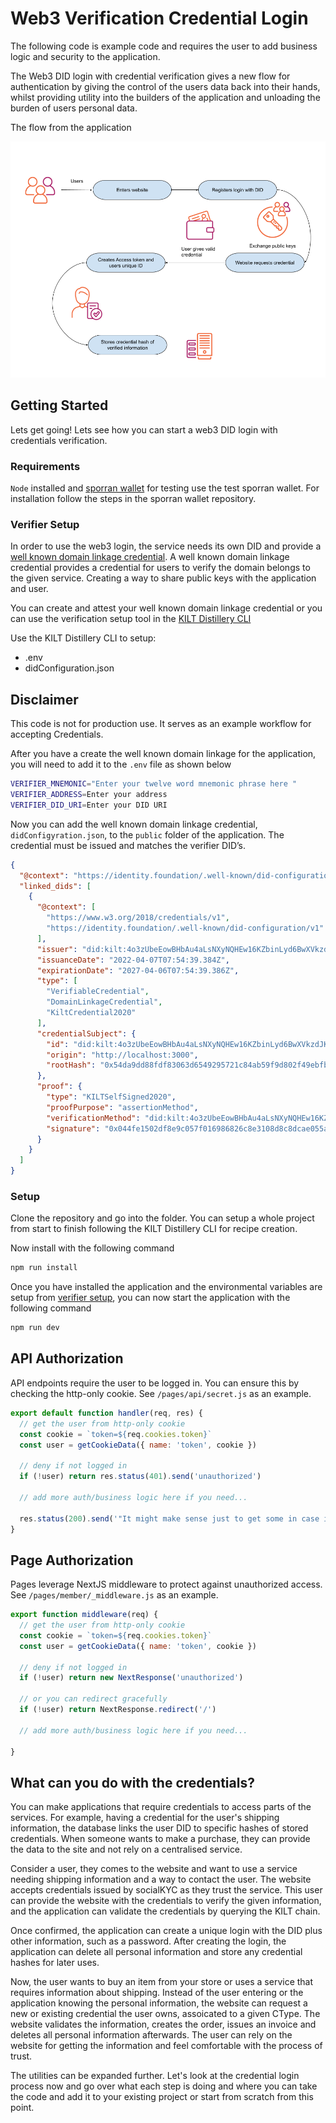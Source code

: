 # Web3 Verification Credential Login

The following code is example code and requires the user to add business logic and security to the application.

The Web3 DID login with credential verification gives a new flow for authentication by giving the control of the users data back into their hands, whilst providing utility into the builders of the application and unloading the burden of users personal data.

The flow from the application

![](./public/web3LoginFlow.png)

## Getting Started

Lets get going! Lets see how you can start a web3 DID login with credentials verification.

### Requirements

`Node` installed and [sporran wallet](https://github.com/BTE-Trusted-Entity/sporran-extension/tree/main) for testing use the test sporran wallet. For installation follow the steps in the sporran wallet repository.

### Verifier Setup

In order to use the web3 login, the service needs its own DID and provide a [well known domain linkage credential](https://identity.foundation/specs/did-configuration/). A well known domain linkage credential provides a credential for users to verify the domain belongs to the given service. Creating a way to share public keys with the application and user.

You can create and attest your well known domain linkage credential or you can use the verification setup tool in the [KILT Distillery CLI](https://github.com/KILTprotocol/kilt-distillery-cli/tree/main/recipes)

Use the KILT Distillery CLI to setup:

- .env
- didConfiguration.json

## Disclaimer
This code is not for production use. It serves as an example workflow for accepting Credentials.

After you have a create the well known domain linkage for the application, you will need to add it to the `.env` file as shown below

```BASH
VERIFIER_MNEMONIC="Enter your twelve word mnemonic phrase here "
VERIFIER_ADDRESS=Enter your address
VERIFIER_DID_URI=Enter your DID URI
```

Now you can add the well known domain linkage credential, `didConfigyration.json`, to the `public` folder of the application. The credential must be issued and matches the verifier DID’s.

```JSON
{
  "@context": "https://identity.foundation/.well-known/did-configuration/v1",
  "linked_dids": [
    {
      "@context": [
        "https://www.w3.org/2018/credentials/v1",
        "https://identity.foundation/.well-known/did-configuration/v1"
      ],
      "issuer": "did:kilt:4o3zUbeEowBHbAu4aLsNXyNQHEw16KZbinLyd6BwXVkzdJKn",
      "issuanceDate": "2022-04-07T07:54:39.384Z",
      "expirationDate": "2027-04-06T07:54:39.386Z",
      "type": [
        "VerifiableCredential",
        "DomainLinkageCredential",
        "KiltCredential2020"
      ],
      "credentialSubject": {
        "id": "did:kilt:4o3zUbeEowBHbAu4aLsNXyNQHEw16KZbinLyd6BwXVkzdJKn",
        "origin": "http://localhost:3000",
        "rootHash": "0x54da9dd88fdf83063d6549295721c84ab59f9d802f49ebfb20e5a00e250625ec"
      },
      "proof": {
        "type": "KILTSelfSigned2020",
        "proofPurpose": "assertionMethod",
        "verificationMethod": "did:kilt:4o3zUbeEowBHbAu4aLsNXyNQHEw16KZbinLyd6BwXVkzdJKn#0x5e7ea14081452641c4970081552f774d4b2495ce918ddc0e35fd50735e5d7e1c",
        "signature": "0x044fe1502df8e9c057f016986826c8e3108d8c8dcae055af041f9fa51ce34a201d6c4428242fb6d6690fc3833f040b3e5c91b94c997e7a4232f5c5ee1ca7eb89"
      }
    }
  ]
}

```

### Setup

Clone the repository and go into the folder. You can setup a whole project from start to finish following the KILT Distillery CLI for recipe creation.

Now install with the following command

```js
npm run install 
```

Once you have installed the application and the environmental variables are setup from [verifier setup](#verifier-setup), you can now start the application with the following command

```js
npm run dev
```

## API Authorization

API endpoints require the user to be logged in. You can ensure this by checking the http-only cookie. See `/pages/api/secret.js` as an example.

``` javascript
export default function handler(req, res) {
  // get the user from http-only cookie
  const cookie = `token=${req.cookies.token}`
  const user = getCookieData({ name: 'token', cookie })

  // deny if not logged in
  if (!user) return res.status(401).send('unauthorized')
  
  // add more auth/business logic here if you need...
 
  res.status(200).send('"It might make sense just to get some in case it catches on." — Satoshi Nakamoto')
}
```

## Page Authorization

Pages leverage NextJS middleware to protect against unauthorized access. See `/pages/member/_middleware.js` as an example.

``` javascript
export function middleware(req) {
  // get the user from http-only cookie
  const cookie = `token=${req.cookies.token}`
  const user = getCookieData({ name: 'token', cookie })

  // deny if not logged in
  if (!user) return new NextResponse('unauthorized')
    
  // or you can redirect gracefully
  if (!user) return NextResponse.redirect('/')

  // add more auth/business logic here if you need...
    
}
```

## What can you do with the credentials?

You can make applications that require credentials to access parts of the services. For example, having a credential for the user's shipping information, the database links the user DID to specific hashes of stored credentials. When someone wants to make a purchase, they can provide the data to the site and not rely on a centralised service.

Consider a user, they comes to the website and want to use a service needing shipping information and a way to contact the user. The website accepts credentials issued by socialKYC as they trust the service. This user can provide the website with the credentials to verify the given information, and the application can validate the credentials by querying the KILT chain.

Once confirmed, the application can create a unique login with the DID plus other information, such as a password. After creating the login, the application can delete all personal information and store any credential hashes for later uses.

Now, the user wants to buy an item from your store or uses a service that requires information about shipping. Instead of the user entering or the application knowing the personal information, the website can request a new or existing credential the user owns, assoicated to a given CType. The website validates the information, creates the order, issues an invoice and deletes all personal information afterwards. The user can rely on the website for getting the information and feel comfortable with the process of trust.

The utilities can be expanded further. Let's look at the credential login process now and go over what each step is doing and where you can take the code and add it to your existing project or start from scratch from this point.
